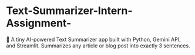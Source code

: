 # Text-Summarizer-Intern-Assignment-
📰 A tiny AI-powered Text Summarizer app built with Python, Gemini API, and Streamlit. Summarizes any article or blog post into exactly 3 sentences. 
